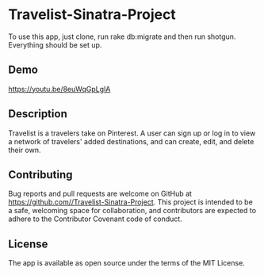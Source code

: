 # Travelist-Sinatra-Project

To use this app, just clone, run rake db:migrate and then run shotgun. Everything should be set up.

## Demo

https://youtu.be/8euWqGpLgIA

## Description
Travelist is a travelers take on Pinterest.  A user can sign up or log in to view a network of travelers' added destinations, and can create, edit, and delete their own.

## Contributing
Bug reports and pull requests are welcome on GitHub at https://github.com//Travelist-Sinatra-Project. This project is intended to be a safe, welcoming space for collaboration, and contributors are expected to adhere to the Contributor Covenant code of conduct.

## License
The app is available as open source under the terms of the MIT License.

